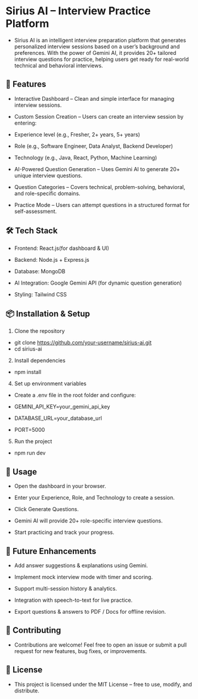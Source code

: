 # Sirius AI – Interview Practice Platform

- Sirius AI is an intelligent interview preparation platform that generates personalized interview sessions based on a user’s background and preferences. With the power of Gemini AI, it provides 20+ tailored interview questions for practice, helping users get ready for real-world technical and behavioral interviews.

## 🚀 Features

- Interactive Dashboard – Clean and simple interface for managing interview sessions.

- Custom Session Creation – Users can create an interview session by entering:

- Experience level (e.g., Fresher, 2+ years, 5+ years)

- Role (e.g., Software Engineer, Data Analyst, Backend Developer)

- Technology (e.g., Java, React, Python, Machine Learning)

- AI-Powered Question Generation – Uses Gemini AI to generate 20+ unique interview questions.

- Question Categories – Covers technical, problem-solving, behavioral, and role-specific domains.

- Practice Mode – Users can attempt questions in a structured format for self-assessment.

## 🛠️ Tech Stack

- Frontend: React.js(for dashboard & UI)

- Backend: Node.js + Express.js

- Database: MongoDB

- AI Integration: Google Gemini API (for dynamic question generation)

- Styling: Tailwind CSS 

## 📦 Installation & Setup

1. Clone the repository

- git clone https://github.com/your-username/sirius-ai.git
- cd sirius-ai


2. Install dependencies

- npm install


4. Set up environment variables
- Create a .env file in the root folder and configure:

- GEMINI_API_KEY=your_gemini_api_key
- DATABASE_URL=your_database_url
- PORT=5000


5. Run the project

- npm run dev

## 📖 Usage

- Open the dashboard in your browser.

- Enter your Experience, Role, and Technology to create a session.

- Click Generate Questions.

- Gemini AI will provide 20+ role-specific interview questions.

- Start practicing and track your progress.

## 🔮 Future Enhancements

- Add answer suggestions & explanations using Gemini.

- Implement mock interview mode with timer and scoring.

- Support multi-session history & analytics.

- Integration with speech-to-text for live practice.

- Export questions & answers to PDF / Docs for offline revision.

## 🤝 Contributing

- Contributions are welcome! Feel free to open an issue or submit a pull request for new features, bug fixes, or improvements.

## 📜 License


- This project is licensed under the MIT License – free to use, modify, and distribute.
